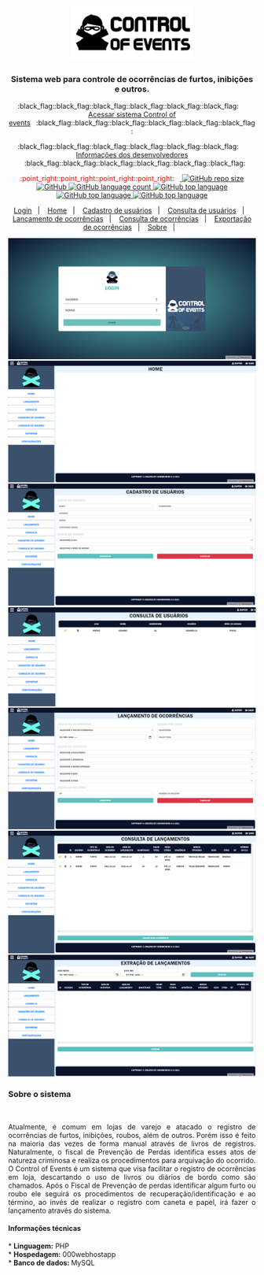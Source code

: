 <h1 align="center"><a><img src="https://github.com/rafaelrodrigopa/Projeto-Web/blob/main/title.svg" width="250"></a></h1>

<h3 align="center">
  Sistema web para controle de ocorrências de furtos, inibições e outros.
</h3>

<p align="center">:black_flag::black_flag::black_flag::black_flag::black_flag::black_flag: &nbsp;&nbsp;&nbsp;
<a href="https://controlofevents.000webhostapp.com/index.php" target="-blank">Acessar sistema Control of events</a>&nbsp;&nbsp;&nbsp;:black_flag::black_flag::black_flag::black_flag::black_flag::black_flag:
 </p>
 <p align="center">:black_flag::black_flag::black_flag::black_flag::black_flag::black_flag: &nbsp;&nbsp;&nbsp;
<a href="#info" target="-blank"> Informações dos desenvolvedores </a>&nbsp;&nbsp;&nbsp;:black_flag::black_flag::black_flag::black_flag::black_flag::black_flag:
 </p>
 
 <p align="center" style="color:#ff0000" >:point_right::point_right::point_right::point_right:&nbsp;&nbsp;&nbsp;<a href="https://github.com/rafaelrodrigopa/Projeto-

<p align="center">
<img alt="GitHub repo size" src="https://img.shields.io/github/repo-size/rafaelrodrigopa/rafaelrodrigopa.github.io?style=plastic">

<img alt="GitHub" src="https://img.shields.io/github/license/rafaelrodrigopa/rafaelrodrigopa.github.io?color=blue&style=plastic">

<img alt="GitHub language count" src="https://img.shields.io/github/languages/count/rafaelrodrigopa/rafaelrodrigopa.github.io?style=plastic">

<img alt="GitHub top language" src="https://img.shields.io/badge/javascript-74.3%25-blue">
  <img alt="GitHub top language" src="https://img.shields.io/badge/PHP-25.5%25-blue">
  <img alt="GitHub top language" src="https://img.shields.io/badge/Universidade-UNINOVE-black">

</p>

<p align="center">
  <a href="#positivo" target="-blank">Login</a>&nbsp;&nbsp;&nbsp;|&nbsp;&nbsp;&nbsp;
  <a href="#hom" target="-blank">Home</a>&nbsp;&nbsp;&nbsp;|&nbsp;&nbsp;&nbsp;
  <a href="#cadu" target="-blank">Cadastro de usuários</a>&nbsp;&nbsp;&nbsp;|&nbsp;&nbsp;&nbsp;
  <a href="#conu" target="-blank">Consulta de usuários</a>&nbsp;&nbsp;&nbsp;|&nbsp;&nbsp;&nbsp;
  <a href="#cadl" target="-blank">Lançamento de ocorrências</a>&nbsp;&nbsp;&nbsp;|&nbsp;&nbsp;&nbsp;
  <a href="#conl" target="-blank">Consulta de ocorrências</a>&nbsp;&nbsp;&nbsp;|&nbsp;&nbsp;&nbsp;
  <a href="#ext" target="-blank">Exportação de ocorrências</a>&nbsp;&nbsp;&nbsp;|&nbsp;&nbsp;&nbsp;
  <a href="#ext" target="-blank">Sobre</a>&nbsp;&nbsp;&nbsp;|&nbsp;&nbsp;&nbsp;
</p>

<a name="positivo">![Arquivo_compativel](https://github.com/rafaelrodrigopa/Projeto-Web/blob/main/readme/index.PNG)</a>
<a name="hom">![Arquivo_compativel](https://github.com/rafaelrodrigopa/Projeto-Web/blob/main/readme/home.PNG)</a>
<a name="cadu">![Arquivo_compativel](https://github.com/rafaelrodrigopa/Projeto-Web/blob/main/readme/cadastro_usuarios.PNG)</a>
<a name="conu">![Arquivo_compativel](https://github.com/rafaelrodrigopa/Projeto-Web/blob/main/readme/consulta_usuarios.PNG)</a>
<a name="cadl">![Arquivo_compativel](https://github.com/rafaelrodrigopa/Projeto-Web/blob/main/readme/lancamento.PNG)</a>
<a name="conl">![Arquivo_compativel](https://github.com/rafaelrodrigopa/Projeto-Web/blob/main/readme/consulta_lancamentos.PNG)</a>
<a name="ext">![Arquivo_compativel](https://github.com/rafaelrodrigopa/Projeto-Web/blob/main/readme/extracao_lancamentos.PNG)</a>

 
<a name="info"><h3>Sobre o sistema</h3></BR>
  
<p align="justify">Atualmente, é comum em lojas de varejo e atacado o registro de ocorrências de furtos, inibições, roubos, além de outros. Porém isso é feito na maioria das vezes de forma manual através de livros de registros. Naturalmente, o fiscal de Prevenção de Perdas identifica esses atos de natureza criminosa e realiza os procedimentos para arquivação do ocorrido.</br>
O Control of Events é um sistema que visa facilitar o registro de ocorrências em loja, descartando o uso de livros ou diários de bordo como são chamados. Após o Fiscal de Prevenção de perdas identificar algum furto ou roubo ele seguirá os procedimentos de recuperação/identificação e ao término, ao invés de realizar o registro com caneta e papel, irá fazer o lançamento através do sistema.</br>

<h4>Informações técnicas</h4>
* <b>Linguagem:</b> PHP </br>
* <b>Hospedagem:</b> 000webhostapp</br>
* <b>Banco de dados: </b> MySQL</br>
</p>
  
</a>

